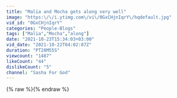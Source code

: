 ```yaml
---
title: "Malia and Mocha gets along very well"
image: "https:\/\/i.ytimg.com\/vi\/0GxCHjnIqrY\/hqdefault.jpg"
vid_id: "0GxCHjnIqrY"
categories: "People-Blogs"
tags: ["Malia","Mocha","along"]
date: "2021-10-23T15:34:03+03:00"
vid_date: "2021-10-22T04:02:07Z"
duration: "PT28M55S"
viewcount: "1487"
likeCount: "44"
dislikeCount: "5"
channel: "Sasha For God"
---
```

{% raw %}{% endraw %}

